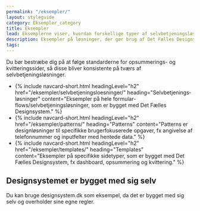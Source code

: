 ```yaml
---
permalink: "/eksempler/"
layout: styleguide
category: Eksempler_category
title: Eksempler
lead: Eksemplerne viser, hvordan forskellige typer af selvbetjeningsløsninger kan sættes op i layout og flow.
description: Eksempler på løsninger, der gør brug af Det Fælles Designsystem
tags:
---
```


Du bør bestræbe dig på at følge standarderne for opsummerings- og kvitteringssider, så disse bliver konsistente på tværs af selvbetjeningsløsninger.

<ul class="row card-row">
        <li class="col-12 col-sm-6 col-md-4">
            {% include navcard-short.html headingLevel="h2" 
            href="/eksempler/selvbetjeningsloesninger/" 
            heading="Selvbetjenings&shy;løsninger" 
            content="Eksempler på hele formular-flows/selvbetjeningsløsninger, som er bygget med Det Fælles Designsystem." 
            %}
        </li>
        <li class="col-12 col-sm-6 col-md-4">
            {% include navcard-short.html headingLevel="h2" 
            href="/eksempler/patterns/" 
            heading="Patterns" 
            content="Patterns er designløsninger til specifikke brugerfokuserede opgaver, fx angivelse af telefonnummer og inputfelter med hentede data." 
            %}
        </li>
        <li class="col-12 col-sm-6 col-md-4">
            {% include navcard-short.html headingLevel="h2" 
            href="/eksempler/templates/"
            heading="Templates" 
            content="Eksempler på specifikke sidetyper, som er bygget med Det Fælles Designsystem, fx dashboard, opsummering og kvittering." 
            %}
        </li>
    </ul>

## Designsystemet er bygget med sig selv

Du kan bruge designsystem.dk som eksempel, da det er bygget med sig selv og overholder sine egne regler.